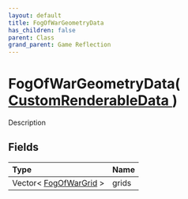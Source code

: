 ```yaml
---
layout: default
title: FogOfWarGeometryData
has_children: false
parent: Class
grand_parent: Game Reflection
---
```

# FogOfWarGeometryData( [ CustomRenderableData ](/docs/game-reflection/classes/custom_renderable_data) )
Description 

## Fields

| Type | Name |
|:-------------|:--------------|
| Vector< [FogOfWarGrid](/docs/game-reflection/classes/fog_of_war_grid) > | grids |

